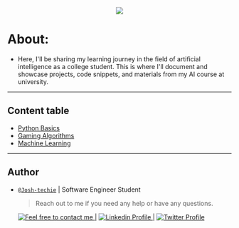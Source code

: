 <p align="center">
<img src ="https://th.bing.com/th/id/OIF.8cSwEQmFOKEu0f5jhM3ZaA?rs=1&pid=ImgDetMain">
</p>

# About:

- Here, I'll be sharing my learning journey in the field of artificial intelligence as a college student. This is where I'll document and showcase projects, code snippets, and materials from my AI course at university.

---

## Content table

- [Python Basics](./Python-Basics/)
- [Gaming Algorithms](./Gaming_Algorithms/)
- [Machine Learning](./Machine_Learning/)

---

## Author

- [`@Josh-techie`]() | Software Engineer Student

  > Reach out to me if you need any help or have any questions.

  <a href="mailto:youssef.abouyahia@e-polytechnique.ma">
  	<img alt="Feel free to contact me" src="https://img.shields.io/badge/-Ask_me_anything-blue?style=flat&logo=Gmail&logoColor=white&link=mailto:youssef.abouyahia@e-polytechnique.ma&color=3d85c6" />
  </a>
  <span> | </span>
    <a href="https://www.linkedin.com/in/youssef-abouyahia/">
        <img alt="Linkedin Profile" src="https://img.shields.io/badge/-Linkedin-0072b1?style=flat&logo=Linkedin&logoColor=white&link=https://www.linkedin.com/in/youssef-abouyahia/" />
    </a>
    <span> | </span>
    <a href="https://twitter.com/JoesephAb">
        <img alt="Twitter Profile" src="https://img.shields.io/badge/-Twitter-0072b1?style=flat&logo=Twitter&logoColor=white&link=https://twitter.com/JoesephAb&color=1DA1F2" />
    </a>
